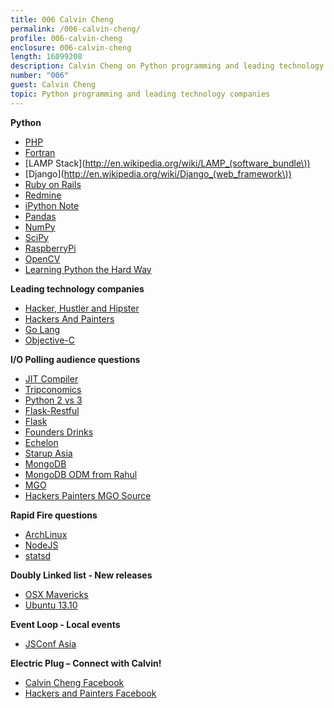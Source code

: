 ```yaml
---
title: 006 Calvin Cheng
permalink: /006-calvin-cheng/
profile: 006-calvin-cheng
enclosure: 006-calvin-cheng
length: 16099208
description: Calvin Cheng on Python programming and leading technology companies
number: "006"
guest: Calvin Cheng
topic: Python programming and leading technology companies
---
```


**Python**

- [PHP](http://en.wikipedia.org/wiki/Fortran)
- [Fortran](http://en.wikipedia.org/wiki/Fortran)
- [LAMP Stack](http://en.wikipedia.org/wiki/LAMP_(software_bundle\))
- [Django](http://en.wikipedia.org/wiki/Django_(web_framework\))
- [Ruby on Rails](http://rubyonrails.org/)
- [Redmine](http://www.redmine.org/)
- [iPython Note](http://ipython.org/notebook.html)
- [Pandas](http://pandas.pydata.org/)
- [NumPy](http://www.numpy.org/)
- [SciPy](http://www.scipy.org/)
- [RaspberryPi](http://www.raspberrypi.org/)
- [OpenCV](http://opencv.org/)
- [Learning Python the Hard Way](http://learnpythonthehardway.org/)

**Leading technology companies**

- [Hacker, Hustler and Hipster](http://www.forbes.com/sites/andyellwood/2012/08/22/the-dream-team-hipster-hacker-and-hustler/)
- [Hackers And Painters](http://hackersandpainters.sg)
- [Go Lang](http://golang.org/)
- [Objective-C](http://en.wikipedia.org/wiki/Objective-C)


**I/O Polling audience questions**

- [JIT Compiler](http://en.wikipedia.org/wiki/Just-in-time_compilation)
- [Tripconomics](https://www.tripconomics.com/)
- [Python 2 vs 3](https://wiki.python.org/moin/Python2orPython3)
- [Flask-Restful](http://flask-restful.readthedocs.org/en/latest/)
- [Flask](http://flask.pocoo.org/)
- [Founders Drinks](http://e27.co/tag/founders-drinks/)
- [Echelon](http://e27.co/echelon/)
- [Starup Asia](http://startupasia.techinasia.com/jkt2013/)
- [MongoDB](http://www.mongodb.org/)
- [MongoDB ODM from Rahul](https://github.com/rahulg/mongorm)
- [MGO](http://labix.org/mgo)
- [Hackers Painters MGO Source](https://github.com/hackerspainters/hp)

**Rapid Fire questions**

- [ArchLinux](https://www.archlinux.org/)
- [NodeJS](http://nodejs.org)
- [statsd](https://github.com/etsy/statsd/)

**Doubly Linked list - New releases**

- [OSX Mavericks](http://www.apple.com/osx/)
- [Ubuntu 13.10](http://releases.ubuntu.com/saucy/)

**Event Loop - Local events**

- [JSConf Asia](http://2013.jsconf.asia/)

**Electric Plug  – Connect with Calvin!**

- [Calvin Cheng Facebook](https://www.facebook.com/calvin.cheng.lc)
- [Hackers and Painters Facebook](https://www.facebook.com/groups/hackerspainters/events/)
